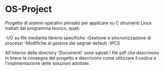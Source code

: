 # OS-Project
Progetto di sistemi operativi pensato per applicare su C strumenti Linux trattati dal programma teorico, quali:

-I/O su file mediante librerie specifiche
-Gestione e sincronizzazione di processi 
-Modifiche al gestore dei segnali default
-IPCS

All'interno della directory 'Documenti' sono salvati i file pdf che descrivono in breve la consegna del progetto e descrivono come utilizzare il codice e l'implmentazione delle soluzioni adottate.


  
